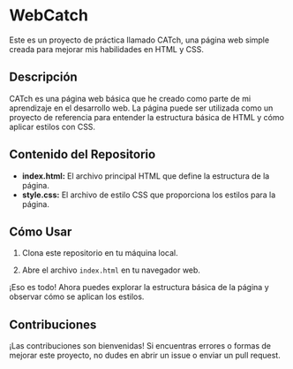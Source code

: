 # WebCatch

Este es un proyecto de práctica llamado CATch, una página web simple creada para mejorar mis habilidades en HTML y CSS.

## Descripción

CATch es una página web básica que he creado como parte de mi aprendizaje en el desarrollo web. La página puede ser utilizada como un proyecto de referencia para entender la estructura básica de HTML y cómo aplicar estilos con CSS.

## Contenido del Repositorio

- **index.html:** El archivo principal HTML que define la estructura de la página.
- **style.css:** El archivo de estilo CSS que proporciona los estilos para la página.

## Cómo Usar

1. Clona este repositorio en tu máquina local.

2. Abre el archivo `index.html` en tu navegador web.

¡Eso es todo! Ahora puedes explorar la estructura básica de la página y observar cómo se aplican los estilos.

## Contribuciones

¡Las contribuciones son bienvenidas! Si encuentras errores o formas de mejorar este proyecto, no dudes en abrir un issue o enviar un pull request.
